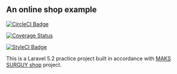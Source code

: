 ## An online shop example
[![CircleCI Badge](https://circleci.com/gh/andela-sachungo/shop.svg?style=shield&circle-token=e43821975ef81772eaee57f5e31e8f52192d2460)](https://circleci.com/gh/andela-sachungo/shop)

[![Coverage Status](https://coveralls.io/repos/github/andela-sachungo/shop/badge.svg?branch=master)](https://coveralls.io/github/andela-sachungo/shop?branch=master)

[![StyleCI Badge](https://styleci.io/repos/50035179/shield)](https://styleci.io/repos/50035179)

This is a Laravel 5.2 practice project built in accordance with [MAKS SURGUY shop](http://maxoffsky.com/code-blog/laravel-shop-tutorial-1-building-a-review-system/) project.
